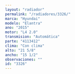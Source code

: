 ```yaml
---
layout: "radiador"
permalink: "/radiadores/3326/"
marca: "Hyundai"
modelo: "Elantra"
ano: "2015"
motor: "L4 2.0"
transmision: "Automática"
parte: "4113412"
clima: "Con clima"
alto: "21 5/8"
ancho: "15 1/2"
observaciones: ""
id: "3326"
---
```


